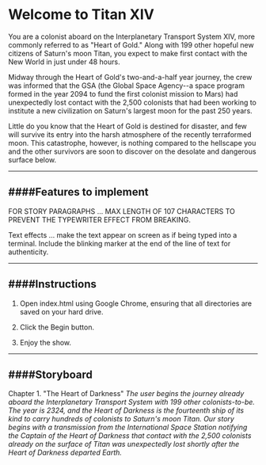Welcome to Titan XIV
====================

You are a colonist aboard on the Interplanetary Transport System XIV, more commonly 
referred to as "Heart of Gold." Along with 199 other hopeful new citizens of Saturn's 
moon Titan, you expect to make first contact with the New World in just under 48 hours. 

Midway through the Heart of Gold's two-and-a-half year journey, the crew was informed
that the GSA (the Global Space Agency--a space program formed in the year 2094 to fund
the first colonist mission to Mars) had unexpectedly lost contact with the 2,500 
colonists that had been working to institute a new civilization on Saturn's largest 
moon for the past 250 years.

Little do you know that the Heart of Gold is destined for disaster, and few will 
survive its entry into the harsh atmosphere of the recently terraformed moon.
This catastrophe, however, is nothing compared to the hellscape you and the other
survivors are soon to discover on the desolate and dangerous surface below.

--------------------
####Features to implement
--------------------

FOR STORY PARAGRAPHS ... MAX LENGTH OF 107 CHARACTERS TO PREVENT THE TYPEWRITER EFFECT FROM
BREAKING.

Text effects ... make the text appear on screen as if being typed into a terminal.
Include the blinking marker at the end of the line of text for authenticity.

--------------------
####Instructions
--------------------

1. Open index.html using Google Chrome, ensuring that all directories are saved on 
   your hard drive.
   
2. Click the Begin button.

3. Enjoy the show.

--------------------
####Storyboard
--------------------

Chapter 1. "The Heart of Darkness"
<em>The user begins the journey already aboard the Interplanetary Transport System with 199
other colonists-to-be. The year is 2324, and the Heart of Darkness is the fourteenth ship
of its kind to carry hundreds of colonists to Saturn's moon Titan. Our story begins with
a transmission from the International Space Station notifying the Captain of the Heart
of Darkness that contact with the 2,500 colonists already on the surface of Titan was
unexpectedly lost shortly after the Heart of Darkness departed Earth.</em>